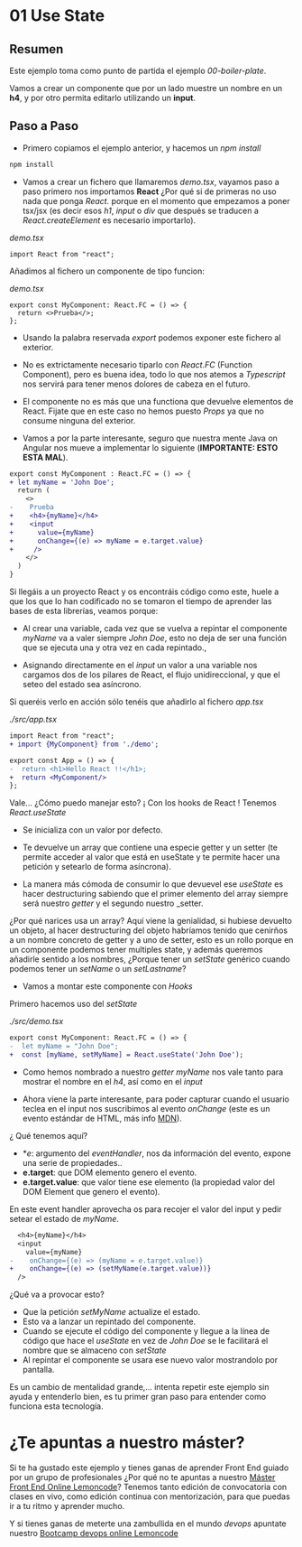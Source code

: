 # 01 Use State

## Resumen

Este ejemplo toma como punto de partida el ejemplo _00-boiler-plate_.

Vamos a crear un componente que por un lado muestre un nombre en
un **h4**, y por otro permita editarlo utilizando un **input**.

## Paso a Paso

- Primero copiamos el ejemplo anterior, y hacemos un _npm install_

```bash
npm install
```

- Vamos a crear un fichero que llamaremos _demo.tsx_, vayamos paso a paso
  primero nos importamos **React** ¿Por qué si de primeras no uso nada que
  ponga _React._ porque en el momento que empezamos a poner tsx/jsx
  (es decir esos _h1_, _input_ o _div_ que después se traducen a
  _React.createElement_ es necesario importarlo).

_demo.tsx_

```tsx
import React from "react";
```

Añadimos al fichero un componente de tipo funcion:

_demo.tsx_

```tsx
export const MyComponent: React.FC = () => {
  return <>Prueba</>;
};
```

- Usando la palabra reservada _export_ podemos exponer este fichero al exterior.
- No es extrictamente necesario tiparlo con _React.FC_ (Function Component), pero
  es buena idea, todo lo que nos atemos a _Typescript_ nos servirá para tener
  menos dolores de cabeza en el futuro.
- El componente no es más que una functiona que devuelve elementos de React.
  Fijate que en este caso no hemos puesto _Props_ ya que no consume ninguna
  del exterior.

- Vamos a por la parte interesante, seguro que nuestra mente Java on Angular
  nos mueve a implementar lo siguiente (**IMPORTANTE: ESTO ESTA MAL**).

```diff
export const MyComponent : React.FC = () => {
+ let myName = 'John Doe';
  return (
    <>
-    Prueba
+    <h4>{myName}</h4>
+    <input
+      value={myName}
+      onChange={(e) => myName = e.target.value}
+     />
    </>
  )
}
```

Si llegáis a un proyecto React y os encontráis código como este, huele a que los
que lo han codificado no se tomaron el tiempo de aprender las bases de esta
librerías, veamos porque:

- Al crear una variable, cada vez que se vuelva a repintar el componente
  _myName_ va a valer siempre _John Doe_, esto no deja de ser una función que se
  ejecuta una y otra vez en cada repintado.,

- Asignando directamente en el _input_ un valor a una variable nos cargamos
  dos de los pilares de React, el flujo unidireccional, y que el seteo del
  estado sea asíncrono.

Si queréis verlo en acción sólo tenéis que añadirlo al fichero _app.tsx_

_./src/app.tsx_

```diff
import React from "react";
+ import {MyComponent} from './demo';

export const App = () => {
-  return <h1>Hello React !!</h1>;
+  return <MyComponent/>
};
```

Vale... ¿Cómo puedo manejar esto? ¡ Con los hooks de React ! Tenemos
_React.useState_

- Se inicializa con un valor por defecto.

- Te devuelve un array que contiene una especie getter y un setter (te permite
  acceder al valor que está en useState y te permite
  hacer una petición y setearlo de forma asíncrona).

- La manera más cómoda de consumir lo que devuevel ese _useState_ es hacer
  destructuring sabiendo que el primer elemento del array siempre será
  nuestro _getter_ y el segundo nuestro \_setter.

¿Por qué narices usa un array? Aquí viene la genialidad, si hubiese devuelto
un objeto, al hacer destructuring del objeto habríamos tenido que cenirños
a un nombre concreto de getter y a uno de setter, esto es un rollo porque
en un componente podemos tener multiples state, y además queremos añadirle
sentido a los nombres, ¿Porque tener un _setState_ genérico cuando podemos
tener un _setName_ o un _setLastname_?

- Vamos a montar este componente con _Hooks_

Primero hacemos uso del _setState_

_./src/demo.tsx_

```diff
export const MyComponent: React.FC = () => {
-  let myName = "John Doe";
+  const [myName, setMyName] = React.useState('John Doe');
```

- Como hemos nombrado a nuestro _getter_ _myName_ nos vale
  tanto para mostrar el nombre en el _h4_, así como en el
  _input_

- Ahora viene la parte interesante, para poder capturar cuando
  el usuario teclea en el input nos suscribimos al evento
  _onChange_ (este es un evento estándar de HTML, más info [MDN](https://developer.mozilla.org/es/docs/Web/API/HTMLElement/change_event)).

¿ Qué tenemos aquí?

- \*_e_: argumento del _eventHandler_, nos da información del evento, expone una serie de propiedades..
- **e.target**: que DOM elemento genero el evento.
- **e.target.value**: que valor tiene ese elemento (la propiedad valor
  del DOM Element que genero el evento).

En este event handler aprovecha os para recojer el valor del input y pedir
setear el estado de _myName_.

```diff
  <h4>{myName}</h4>
  <input
    value={myName}
-    onChange={(e) => (myName = e.target.value)}
+    onChange={(e) => (setMyName(e.target.value))}
  />
```

¿Qué va a provocar esto?

- Que la petición _setMyName_ actualize el estado.
- Esto va a lanzar un repintado del componente.
- Cuando se ejecute el código del componente y llegue a la línea
  de código que hace el _useState_ en vez de _John Doe_ se le
  facilitará el nombre que se almaceno con _setState_
- Al repintar el componente se usara ese nuevo valor mostrandolo
  por pantalla.

Es un cambio de mentalidad grande,... intenta repetir este ejemplo
sin ayuda y entenderlo bien, es tu primer gran paso para entender
como funciona esta tecnología.

# ¿Te apuntas a nuestro máster?

Si te ha gustado este ejemplo y tienes ganas de aprender Front End
guiado por un grupo de profesionales ¿Por qué no te apuntas a
nuestro [Máster Front End Online Lemoncode](https://lemoncode.net/master-frontend#inicio-banner)? Tenemos tanto edición de convocatoria
con clases en vivo, como edición continua con mentorización, para
que puedas ir a tu ritmo y aprender mucho.

Y si tienes ganas de meterte una zambullida en el mundo _devops_
apuntate nuestro [Bootcamp devops online Lemoncode](https://lemoncode.net/bootcamp-devops#bootcamp-devops/inicio)
